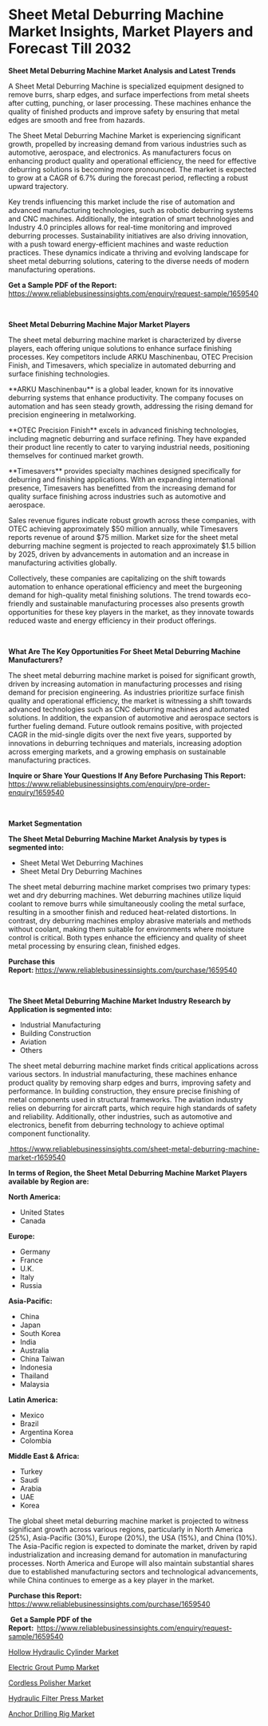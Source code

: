 <p><h1>Sheet Metal Deburring Machine Market Insights, Market Players and Forecast Till 2032</h1></p><p><strong>Sheet Metal Deburring Machine Market Analysis and Latest Trends</strong></p>
<p><p>A Sheet Metal Deburring Machine is specialized equipment designed to remove burrs, sharp edges, and surface imperfections from metal sheets after cutting, punching, or laser processing. These machines enhance the quality of finished products and improve safety by ensuring that metal edges are smooth and free from hazards.</p><p>The Sheet Metal Deburring Machine Market is experiencing significant growth, propelled by increasing demand from various industries such as automotive, aerospace, and electronics. As manufacturers focus on enhancing product quality and operational efficiency, the need for effective deburring solutions is becoming more pronounced. The market is expected to grow at a CAGR of 6.7% during the forecast period, reflecting a robust upward trajectory.</p><p>Key trends influencing this market include the rise of automation and advanced manufacturing technologies, such as robotic deburring systems and CNC machines. Additionally, the integration of smart technologies and Industry 4.0 principles allows for real-time monitoring and improved deburring processes. Sustainability initiatives are also driving innovation, with a push toward energy-efficient machines and waste reduction practices. These dynamics indicate a thriving and evolving landscape for sheet metal deburring solutions, catering to the diverse needs of modern manufacturing operations.</p></p>
<p><strong>Get a Sample PDF of the Report:&nbsp;</strong> <a href="https://www.reliablebusinessinsights.com/enquiry/request-sample/1659540?utm_campaign=62&utm_medium=2&utm_source=Github&utm_content=ia&utm_term=17022025&utm_id=sheet-metal-deburring-machine">https://www.reliablebusinessinsights.com/enquiry/request-sample/1659540</a></p>
<p>&nbsp;</p>
<p><strong>Sheet Metal Deburring Machine Major Market Players</strong></p>
<p><p>The sheet metal deburring machine market is characterized by diverse players, each offering unique solutions to enhance surface finishing processes. Key competitors include ARKU Maschinenbau, OTEC Precision Finish, and Timesavers, which specialize in automated deburring and surface finishing technologies.</p><p>**ARKU Maschinenbau** is a global leader, known for its innovative deburring systems that enhance productivity. The company focuses on automation and has seen steady growth, addressing the rising demand for precision engineering in metalworking.</p><p>**OTEC Precision Finish** excels in advanced finishing technologies, including magnetic deburring and surface refining. They have expanded their product line recently to cater to varying industrial needs, positioning themselves for continued market growth.</p><p>**Timesavers** provides specialty machines designed specifically for deburring and finishing applications. With an expanding international presence, Timesavers has benefitted from the increasing demand for quality surface finishing across industries such as automotive and aerospace.</p><p>Sales revenue figures indicate robust growth across these companies, with OTEC achieving approximately $50 million annually, while Timesavers reports revenue of around $75 million. Market size for the sheet metal deburring machine segment is projected to reach approximately $1.5 billion by 2025, driven by advancements in automation and an increase in manufacturing activities globally.</p><p>Collectively, these companies are capitalizing on the shift towards automation to enhance operational efficiency and meet the burgeoning demand for high-quality metal finishing solutions. The trend towards eco-friendly and sustainable manufacturing processes also presents growth opportunities for these key players in the market, as they innovate towards reduced waste and energy efficiency in their product offerings.</p></p>
<p>&nbsp;</p>
<p><strong>What Are The Key Opportunities For Sheet Metal Deburring Machine Manufacturers?</strong></p>
<p><p>The sheet metal deburring machine market is poised for significant growth, driven by increasing automation in manufacturing processes and rising demand for precision engineering. As industries prioritize surface finish quality and operational efficiency, the market is witnessing a shift towards advanced technologies such as CNC deburring machines and automated solutions. In addition, the expansion of automotive and aerospace sectors is further fueling demand. Future outlook remains positive, with projected CAGR in the mid-single digits over the next five years, supported by innovations in deburring techniques and materials, increasing adoption across emerging markets, and a growing emphasis on sustainable manufacturing practices.</p></p>
<p><strong>Inquire or Share Your Questions If Any Before Purchasing This Report:</strong> <a href="https://www.reliablebusinessinsights.com/enquiry/pre-order-enquiry/1659540?utm_campaign=62&utm_medium=2&utm_source=Github&utm_content=ia&utm_term=17022025&utm_id=sheet-metal-deburring-machine">https://www.reliablebusinessinsights.com/enquiry/pre-order-enquiry/1659540</a></p>
<p>&nbsp;</p>
<p><strong>Market Segmentation</strong></p>
<p><strong>The Sheet Metal Deburring Machine Market Analysis by types is segmented into:</strong></p>
<p><ul><li>Sheet Metal Wet Deburring Machines</li><li>Sheet Metal Dry Deburring Machines</li></ul></p>
<p><p>The sheet metal deburring machine market comprises two primary types: wet and dry deburring machines. Wet deburring machines utilize liquid coolant to remove burrs while simultaneously cooling the metal surface, resulting in a smoother finish and reduced heat-related distortions. In contrast, dry deburring machines employ abrasive materials and methods without coolant, making them suitable for environments where moisture control is critical. Both types enhance the efficiency and quality of sheet metal processing by ensuring clean, finished edges.</p></p>
<p><strong>Purchase this Report:&nbsp;</strong><a href="https://www.reliablebusinessinsights.com/purchase/1659540?utm_campaign=62&utm_medium=2&utm_source=Github&utm_content=ia&utm_term=17022025&utm_id=sheet-metal-deburring-machine">https://www.reliablebusinessinsights.com/purchase/1659540</a></p>
<p>&nbsp;</p>
<p><strong>The Sheet Metal Deburring Machine Market Industry Research by Application is segmented into:</strong></p>
<p><ul><li>Industrial Manufacturing</li><li>Building Construction</li><li>Aviation</li><li>Others</li></ul></p>
<p><p>The sheet metal deburring machine market finds critical applications across various sectors. In industrial manufacturing, these machines enhance product quality by removing sharp edges and burrs, improving safety and performance. In building construction, they ensure precise finishing of metal components used in structural frameworks. The aviation industry relies on deburring for aircraft parts, which require high standards of safety and reliability. Additionally, other industries, such as automotive and electronics, benefit from deburring technology to achieve optimal component functionality.</p></p>
<p><a href="https://www.reliablebusinessinsights.com/sheet-metal-deburring-machine-market-r1659540?utm_campaign=62&utm_medium=2&utm_source=Github&utm_content=ia&utm_term=17022025&utm_id=sheet-metal-deburring-machine">&nbsp;https://www.reliablebusinessinsights.com/sheet-metal-deburring-machine-market-r1659540</a></p>
<p><strong>In terms of Region, the Sheet Metal Deburring Machine Market Players available by Region are:</strong></p>
<p>
    <p> <strong> North America: </strong>
        <ul>
            <li>United States</li>
            <li>Canada</li>
        </ul>
        </p> 
    <p> <strong> Europe: </strong>
        <ul>
            <li>Germany</li>
            <li>France</li>
            <li>U.K.</li>
            <li>Italy</li>
            <li>Russia</li>
        </ul>
        </p> 
    <p> <strong> Asia-Pacific: </strong>
        <ul>
            <li>China</li>
            <li>Japan</li>
            <li>South Korea</li>
            <li>India</li>
            <li>Australia</li>
            <li>China Taiwan</li>
            <li>Indonesia</li>
            <li>Thailand</li>
            <li>Malaysia</li>
        </ul>
        </p> 
    <p> <strong> Latin America: </strong>
        <ul>
            <li>Mexico</li>
            <li>Brazil</li>
            <li>Argentina Korea</li>
            <li>Colombia</li>
        </ul>
        </p> 
    <p> <strong> Middle East & Africa: </strong>
        <ul>
            <li>Turkey</li>
            <li>Saudi</li>
            <li>Arabia</li>
            <li>UAE</li>
            <li>Korea</li>
        </ul>
    </p>
    </p>
<p><p>The global sheet metal deburring machine market is projected to witness significant growth across various regions, particularly in North America (25%), Asia-Pacific (30%), Europe (20%), the USA (15%), and China (10%). The Asia-Pacific region is expected to dominate the market, driven by rapid industrialization and increasing demand for automation in manufacturing processes. North America and Europe will also maintain substantial shares due to established manufacturing sectors and technological advancements, while China continues to emerge as a key player in the market.</p></p>
<p><strong>Purchase this Report: </strong><a href="https://www.reliablebusinessinsights.com/purchase/1659540?utm_campaign=62&utm_medium=2&utm_source=Github&utm_content=ia&utm_term=17022025&utm_id=sheet-metal-deburring-machine">https://www.reliablebusinessinsights.com/purchase/1659540</a></p>
<p>&nbsp;<strong>Get a Sample PDF of the Report:&nbsp;&nbsp;</strong><a href="https://www.reliablebusinessinsights.com/enquiry/request-sample/1659540?utm_campaign=62&utm_medium=2&utm_source=Github&utm_content=ia&utm_term=17022025&utm_id=sheet-metal-deburring-machine">https://www.reliablebusinessinsights.com/enquiry/request-sample/1659540</a></p>
<p><strong></strong></p>
<p><p><a href="https://github.com/vilolakoreni/Market-Research-Report-List-1/blob/main/hollow-hydraulic-cylinder-market.md?utm_campaign=62&utm_medium=2&utm_source=Github&utm_content=ia&utm_term=17022025&utm_id=sheet-metal-deburring-machine">Hollow Hydraulic Cylinder Market</a></p><p><a href="https://github.com/miottaredlin79/Market-Research-Report-List-1/blob/main/electric-grout-pump-market.md?utm_campaign=62&utm_medium=2&utm_source=Github&utm_content=ia&utm_term=17022025&utm_id=sheet-metal-deburring-machine">Electric Grout Pump Market</a></p><p><a href="https://github.com/ugurgyuri/Market-Research-Report-List-1/blob/main/cordless-polisher-market.md?utm_campaign=62&utm_medium=2&utm_source=Github&utm_content=ia&utm_term=17022025&utm_id=sheet-metal-deburring-machine">Cordless Polisher Market</a></p><p><a href="https://github.com/paljuhubeyde/Market-Research-Report-List-1/blob/main/hydraulic-filter-press-market.md?utm_campaign=62&utm_medium=2&utm_source=Github&utm_content=ia&utm_term=17022025&utm_id=sheet-metal-deburring-machine">Hydraulic Filter Press Market</a></p><p><a href="https://github.com/rrapajecundi/Market-Research-Report-List-1/blob/main/anchor-drilling-rig-market.md?utm_campaign=62&utm_medium=2&utm_source=Github&utm_content=ia&utm_term=17022025&utm_id=sheet-metal-deburring-machine">Anchor Drilling Rig Market</a></p></p>